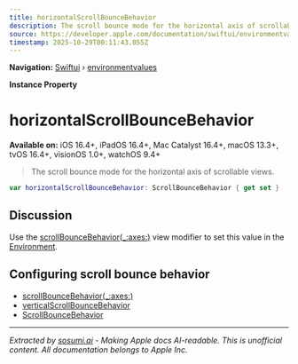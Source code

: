 ```yaml
---
title: horizontalScrollBounceBehavior
description: The scroll bounce mode for the horizontal axis of scrollable views.
source: https://developer.apple.com/documentation/swiftui/environmentvalues/horizontalscrollbouncebehavior
timestamp: 2025-10-29T00:11:43.055Z
---
```


**Navigation:** [Swiftui](/documentation/swiftui) › [environmentvalues](/documentation/swiftui/environmentvalues)

**Instance Property**

# horizontalScrollBounceBehavior

**Available on:** iOS 16.4+, iPadOS 16.4+, Mac Catalyst 16.4+, macOS 13.3+, tvOS 16.4+, visionOS 1.0+, watchOS 9.4+

> The scroll bounce mode for the horizontal axis of scrollable views.

```swift
var horizontalScrollBounceBehavior: ScrollBounceBehavior { get set }
```

## Discussion

Use the [scrollBounceBehavior(_:axes:)](/documentation/swiftui/view/scrollbouncebehavior(_:axes:)) view modifier to set this value in the [Environment](/documentation/swiftui/environment).

## Configuring scroll bounce behavior

- [scrollBounceBehavior(_:axes:)](/documentation/swiftui/view/scrollbouncebehavior(_:axes:))
- [verticalScrollBounceBehavior](/documentation/swiftui/environmentvalues/verticalscrollbouncebehavior)
- [ScrollBounceBehavior](/documentation/swiftui/scrollbouncebehavior)

---

*Extracted by [sosumi.ai](https://sosumi.ai) - Making Apple docs AI-readable.*
*This is unofficial content. All documentation belongs to Apple Inc.*
